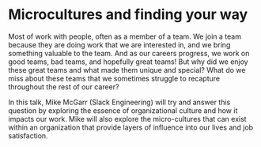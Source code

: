 # Microcultures and finding your way

Most of work with people, often as a member of a team. We join a team because they are doing work that we are interested in, and we bring something valuable to the team. And as our careers progress, we work on good teams, bad teams, and hopefully great teams! But why did we enjoy these great teams and what made them unique and special? What do we miss about these teams that we sometimes struggle to recapture throughout the rest of our career?

In this talk, Mike McGarr (Slack Engineering) will try and answer this question by exploring the essence of organizational culture and how it impacts our work. Mike will also explore the micro-cultures that can exist within an organization that provide layers of influence into our lives and job satisfaction.

